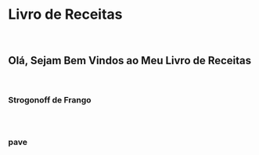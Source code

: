<!DOCTYPE html>
<html lang="pt-br">
<head>
	<meta charset="utf-8"/>
	<meta content="width=device-width, initial-scale=1, maximum-scale=1" name="viewport">
	
	
</head>
<body>
 		<h1>Livro de Receitas</h1></br>
		<h2>Olá, Sejam Bem Vindos ao Meu Livro de Receitas</h2></br>
		<h3>Strogonoff de Frango<h3></br>
		<h3>pave<h3></br>
	
 
</body>
</html>
